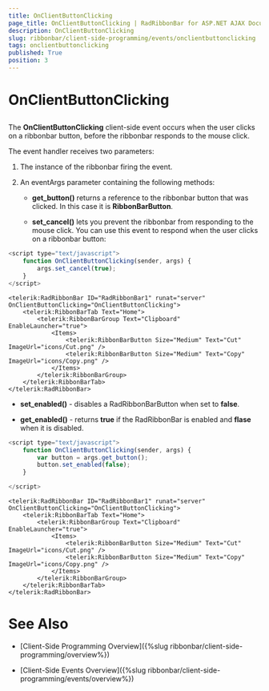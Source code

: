 ```yaml
---
title: OnClientButtonClicking
page_title: OnClientButtonClicking | RadRibbonBar for ASP.NET AJAX Documentation
description: OnClientButtonClicking
slug: ribbonbar/client-side-programming/events/onclientbuttonclicking
tags: onclientbuttonclicking
published: True
position: 3
---
```


# OnClientButtonClicking



## 

The **OnClientButtonClicking** client-side event occurs when the user clicks on a ribbonbar button, before the ribbonbar responds to the mouse click.

The event handler receives two parameters:

1. The instance of the ribbonbar firing the event.

1. An eventArgs parameter containing the following methods:

	* **get_button()** returns a reference to the ribbonbar button that was clicked. In this case it is **RibbonBarButton**.

	* **set_cancel()** lets you prevent the ribbonbar from responding to the mouse click. You can use this event to respond when the user clicks on a ribbonbar button:

````JavaScript
<script type="text/javascript">
    function OnClientButtonClicking(sender, args) {
        args.set_cancel(true);
    }       
</script>
````



````ASPNET
<telerik:RadRibbonBar ID="RadRibbonBar1" runat="server" OnClientButtonClicking="OnClientButtonClicking">
    <telerik:RibbonBarTab Text="Home">
        <telerik:RibbonBarGroup Text="Clipboard" EnableLauncher="true">
            <Items>
                <telerik:RibbonBarButton Size="Medium" Text="Cut" ImageUrl="icons/Cut.png" />
                <telerik:RibbonBarButton Size="Medium" Text="Copy" ImageUrl="icons/Copy.png" />
            </Items>
        </telerik:RibbonBarGroup>
    </telerik:RibbonBarTab>
</telerik:RadRibbonBar>
````



* **set_enabled()** - disables a RadRibbonBarButton when set to **false**.

* **get_enabled()** - returns **true** if the RadRibbonBar is enabled and **flase** when it is disabled.

````JavaScript	        
<script type="text/javascript">
	function OnClientButtonClicking(sender, args) {
		var button = args.get_button();
		button.set_enabled(false);			
	}

</script>
````



````ASPNET
<telerik:RadRibbonBar ID="RadRibbonBar1" runat="server" OnClientButtonClicking="OnClientButtonClicking">
    <telerik:RibbonBarTab Text="Home">
        <telerik:RibbonBarGroup Text="Clipboard" EnableLauncher="true">
            <Items>
                <telerik:RibbonBarButton Size="Medium" Text="Cut" ImageUrl="icons/Cut.png" />
                <telerik:RibbonBarButton Size="Medium" Text="Copy" ImageUrl="icons/Copy.png" />
            </Items>
        </telerik:RibbonBarGroup>
    </telerik:RibbonBarTab>
</telerik:RadRibbonBar>
````



# See Also

 * [Client-Side Programming Overview]({%slug ribbonbar/client-side-programming/overview%})

 * [Client-Side Events Overview]({%slug ribbonbar/client-side-programming/events/overview%})
